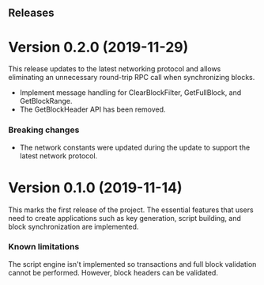 ## Releases

# Version 0.2.0 (2019-11-29)

This release updates to the latest networking protocol and allows eliminating an
unnecessary round-trip RPC call when synchronizing blocks.

- Implement message handling for ClearBlockFilter, GetFullBlock, and
  GetBlockRange.
- The GetBlockHeader API has been removed.

### Breaking changes

- The network constants were updated during the update to support the latest
  network protocol.

# Version 0.1.0 (2019-11-14)

This marks the first release of the project. The essential features that users
need to create applications such as key generation, script building, and block
synchronization are implemented.

### Known limitations

The script engine isn't implemented so transactions and full block validation
cannot be performed. However, block headers can be validated.
